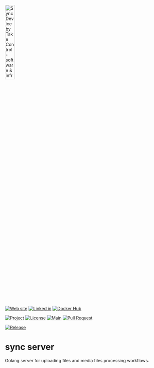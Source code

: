 <img src="https://takecontrolsoft.eu/wp-content/uploads/2023/11/TakeControlTransparentGreenLogo-1.png" alt="Sync Device by Take Control - software & infrastructure" width="25%">

[![Web site](https://img.shields.io/badge/Web_site-takecontrolsoft.eu-pink)](https://takecontrolsoft.eu/)
[![Linked in](https://img.shields.io/badge/Linked_In-takecontrolsoft-blue?style=flat&logo=linkedin)](https://www.linkedin.com/company/take-control-si/)
[![Docker Hub](https://img.shields.io/badge/Docker_Hub-takecontrolorg-blue?style=flat&logo=docker)](https://hub.docker.com/repository/docker/takecontrolorg/sync_server/general)

[![Project](https://img.shields.io/badge/Project-Sync_Device-darkred?style=flat&logo=github)](https://github.com/orgs/takecontrolsoft/projects/1)
[![License](https://img.shields.io/badge/License-Apache-purple)](https://www.apache.org/licenses/LICENSE-2.0)
[![Main](https://github.com/takecontrolsoft/sync_server/actions/workflows/main.yml/badge.svg)](https://github.com/takecontrolsoft/sync_server/actions/workflows/main.yml)
[![Pull Request](https://github.com/takecontrolsoft/sync_server/actions/workflows/pull_request.yml/badge.svg)](https://github.com/takecontrolsoft/sync_server/actions/workflows/pull_request.yml)

[![Release](https://img.shields.io/github/v/release/takecontrolsoft/sync_server.svg?style=flat&logo=github)](https://github.com/takecontrolsoft/sync_server/releases/latest)



# sync server
Golang server for uploading files and media files processing workflows.
